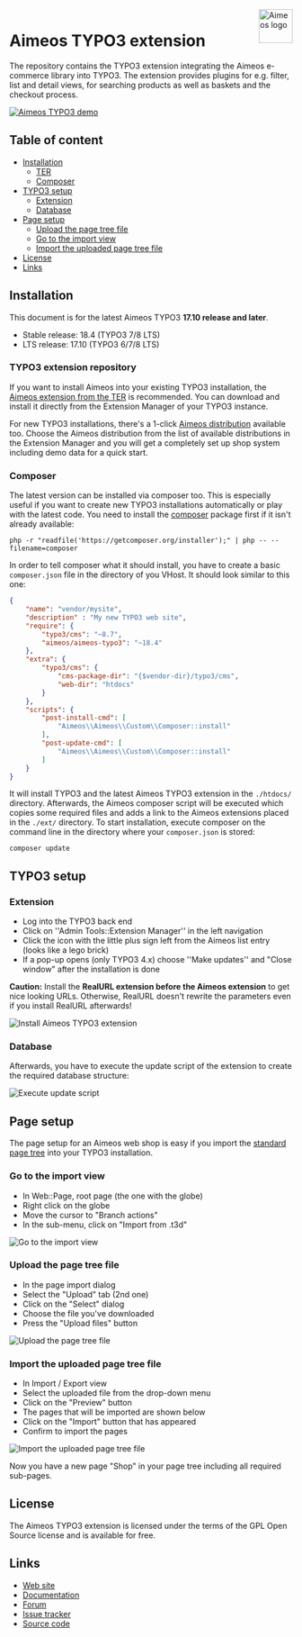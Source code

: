 <a href="https://aimeos.org/">
    <img src="https://aimeos.org/fileadmin/template/icons/logo.png" alt="Aimeos logo" title="Aimeos" align="right" height="60" />
</a>

Aimeos TYPO3 extension
======================

The repository contains the TYPO3 extension integrating the Aimeos e-commerce
library into TYPO3. The extension provides plugins for e.g. filter, list and
detail views, for searching products as well as baskets and the checkout process.

[![Aimeos TYPO3 demo](https://aimeos.org/fileadmin/user_upload/typo3-demo.jpg)](http://typo3.demo.aimeos.org/)

## Table of content

- [Installation](#installation)
    - [TER](#typo3-extension-repository)
    - [Composer](#composer)
- [TYPO3 setup](#typo3-setup)
    - [Extension](#extension)
    - [Database](#database)
- [Page setup](#page-setup)
    - [Upload the page tree file](#upload-the-page-tree-file)
    - [Go to the import view](#go-to-the-import-view)
    - [Import the uploaded page tree file](#import-the-uploaded-page-tree-file)
- [License](#license)
- [Links](#links)

## Installation

This document is for the latest Aimeos TYPO3 **17.10 release and later**.

- Stable release: 18.4 (TYPO3 7/8 LTS)
- LTS release: 17.10 (TYPO3 6/7/8 LTS)

### TYPO3 extension repository

If you want to install Aimeos into your existing TYPO3 installation, the [Aimeos extension from the TER](https://typo3.org/extensions/repository/view/aimeos) is recommended. You can download and install it directly from the Extension Manager of your TYPO3 instance.

For new TYPO3 installations, there's a 1-click [Aimeos distribution](https://typo3.org/extensions/repository/view/aimeos_dist) available too. Choose the Aimeos distribution from the list of available distributions in the Extension Manager and you will get a completely set up shop system including demo data for a quick start.

### Composer

The latest version can be installed via composer too. This is especially useful if you want to create new TYPO3 installations automatically or play with the latest code. You need to install the [composer](https://getcomposer.org/) package first if it isn't already available:
```
php -r "readfile('https://getcomposer.org/installer');" | php -- --filename=composer
```

In order to tell composer what it should install, you have to create a basic `composer.json` file in the directory of you VHost. It should look similar to this one:
```json
{
    "name": "vendor/mysite",
    "description" : "My new TYPO3 web site",
    "require": {
        "typo3/cms": "~8.7",
        "aimeos/aimeos-typo3": "~18.4"
    },
    "extra": {
        "typo3/cms": {
            "cms-package-dir": "{$vendor-dir}/typo3/cms",
            "web-dir": "htdocs"
        }
    },
    "scripts": {
        "post-install-cmd": [
            "Aimeos\\Aimeos\\Custom\\Composer::install"
        ],
        "post-update-cmd": [
            "Aimeos\\Aimeos\\Custom\\Composer::install"
        ]
    }
}
```
It will install TYPO3 and the latest Aimeos TYPO3 extension in the `./htdocs/` directory. Afterwards, the Aimeos composer script will be executed which copies some required files and adds a link to the Aimeos extensions placed in the `./ext/` directory. To start installation, execute composer on the command line in the directory where your `composer.json` is stored:
```
composer update
```

## TYPO3 setup

### Extension

* Log into the TYPO3 back end
* Click on ''Admin Tools::Extension Manager'' in the left navigation
* Click the icon with the little plus sign left from the Aimeos list entry (looks like a lego brick)
* If a pop-up opens (only TYPO3 4.x) choose ''Make updates'' and "Close window" after the installation is done

**Caution:** Install the **RealURL extension before the Aimeos extension** to get nice looking URLs. Otherwise, RealURL doesn't rewrite the parameters even if you install RealURL afterwards!

![Install Aimeos TYPO3 extension](https://aimeos.org/docs/images/Aimeos-typo3-extmngr-install.png)

### Database

Afterwards, you have to execute the update script of the extension to create the required database structure:

![Execute update script](https://aimeos.org/docs/images/Aimeos-typo3-extmngr-update-7.x.png)

## Page setup

The page setup for an Aimeos web shop is easy if you import the [standard page tree](https://aimeos.org/fileadmin/download/Aimeos-pages_two-columns_2.1.6.t3d) into your TYPO3 installation.

### Go to the import view

* In Web::Page, root page (the one with the globe)
* Right click on the globe
* Move the cursor to "Branch actions"
* In the sub-menu, click on "Import from .t3d"

![Go to the import view](https://aimeos.org/docs/images/Aimeos-typo3-pages-menu.png)

### Upload the page tree file

* In the page import dialog
* Select the "Upload" tab (2nd one)
* Click on the "Select" dialog
* Choose the file you've downloaded
* Press the "Upload files" button

![Upload the page tree file](https://aimeos.org/docs/images/Aimeos-typo3-pages-upload.png)

### Import the uploaded page tree file

* In Import / Export view
* Select the uploaded file from the drop-down menu
* Click on the "Preview" button
* The pages that will be imported are shown below
* Click on the "Import" button that has appeared
* Confirm to import the pages

![Import the uploaded page tree file](https://aimeos.org/docs/images/Aimeos-typo3-pages-import.png)

Now you have a new page "Shop" in your page tree including all required sub-pages.

## License

The Aimeos TYPO3 extension is licensed under the terms of the GPL Open Source
license and is available for free.

## Links

* [Web site](https://aimeos.org/integrations/typo3-shop-extension/)
* [Documentation](https://aimeos.org/docs/TYPO3)
* [Forum](https://aimeos.org/help/typo3-extension-f16/)
* [Issue tracker](https://github.com/aimeos/aimeos-typo3/issues)
* [Source code](https://github.com/aimeos/aimeos-typo3)